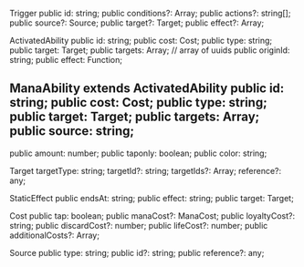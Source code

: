 Trigger
  public id: string;
  public conditions?: Array<string>;
  public actions?: string[];
  public source?: Source;
  public target?: Target;
  public effect?: Array<string>;

ActivatedAbility
  public id: string;
  public cost: Cost;
  public type: string;
  public target: Target;
  public targets: Array<string>; // array of uuids
  public originId: string;
  public effect: Function;

ManaAbility extends ActivatedAbility
  public id: string;
  public cost: Cost;
  public type: string;
  public target: Target;
  public targets: Array<string>;
  public source: string;
  ---
  public amount: number;
  public taponly: boolean;
  public color: string;

Target
  targetType: string;
  targetId?: string;
  targetIds?: Array<string>;
  reference?: any;

StaticEffect
  public endsAt: string;
  public effect: string;
  public target: Target;

Cost
  public tap: boolean;
  public manaCost?: ManaCost;
  public loyaltyCost?: string;
  public discardCost?: number; 
  public lifeCost?: number;
  public additionalCosts?: Array<any>;

Source
  public type: string;
  public id?: string;
  public reference?: any;